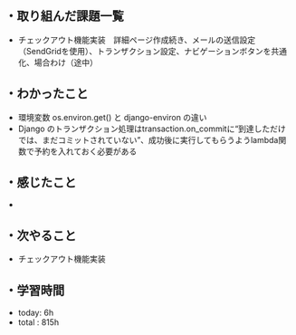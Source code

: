 ## ・取り組んだ課題一覧
- チェックアウト機能実装　詳細ページ作成続き、メールの送信設定（SendGridを使用）、トランザクション設定、ナビゲーションボタンを共通化、場合わけ（途中）

## ・わかったこと
- 環境変数 os.environ.get() と django-environ の違い
- Django のトランザクション処理はtransaction.on_commitに“到達しただけでは、まだコミットされていない”、成功後に実行してもらうようlambda関数で予約を入れておく必要がある

## ・感じたこと
- 

## ・次やること
- チェックアウト機能実装
　
## ・学習時間
- today: 6h
- total  : 815h 



